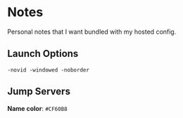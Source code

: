 # Notes

Personal notes that I want bundled with my hosted config.

## Launch Options

```
-novid -windowed -noborder
```

## Jump Servers

**Name color**: `#CF60B8`
